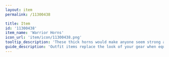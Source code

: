 ```yaml
---
layout: item
permalink: /11300438

title: Item
id: '11300438'
item_name: 'Warrior Horns'
icon_url: 'item/icon/11300438.png'
tooltip_description: 'These thick horns would make anyone seem strong and determined.'
guide_description: 'Outfit items replace the look of your gear when equipped.'
---
```

